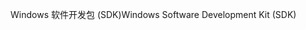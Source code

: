 <span data-ttu-id="a25bf-101">Windows 软件开发包 (SDK)</span><span class="sxs-lookup"><span data-stu-id="a25bf-101">Windows Software Development Kit (SDK)</span></span>